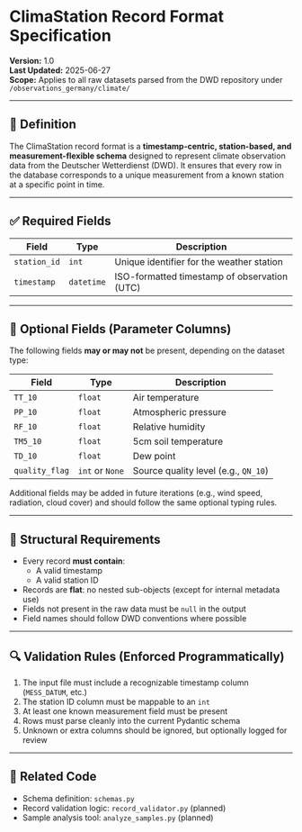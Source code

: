 # ClimaStation Record Format Specification

**Version:** 1.0  
**Last Updated:** 2025-06-27  
**Scope:** Applies to all raw datasets parsed from the DWD repository under `/observations_germany/climate/`

---

## 📌 Definition

The ClimaStation record format is a **timestamp-centric, station-based, and measurement-flexible schema** designed to represent climate observation data from the Deutscher Wetterdienst (DWD). It ensures that every row in the database corresponds to a unique measurement from a known station at a specific point in time.

---

## ✅ Required Fields

| Field         | Type       | Description |
|---------------|------------|-------------|
| `station_id`  | `int`      | Unique identifier for the weather station |
| `timestamp`   | `datetime` | ISO-formatted timestamp of observation (UTC) |

---

## 🧩 Optional Fields (Parameter Columns)

The following fields **may or may not** be present, depending on the dataset type:

| Field     | Type     | Description |
|-----------|----------|-------------|
| `TT_10`   | `float`  | Air temperature |
| `PP_10`   | `float`  | Atmospheric pressure |
| `RF_10`   | `float`  | Relative humidity |
| `TM5_10`  | `float`  | 5cm soil temperature |
| `TD_10`   | `float`  | Dew point |
| `quality_flag` | `int` or `None` | Source quality level (e.g., `QN_10`) |

Additional fields may be added in future iterations (e.g., wind speed, radiation, cloud cover) and should follow the same optional typing rules.

---

## 📏 Structural Requirements

- Every record **must contain**:
  - A valid timestamp
  - A valid station ID
- Records are **flat**: no nested sub-objects (except for internal metadata use)
- Fields not present in the raw data must be `null` in the output
- Field names should follow DWD conventions where possible

---

## 🔍 Validation Rules (Enforced Programmatically)

1. The input file must include a recognizable timestamp column (`MESS_DATUM`, etc.)
2. The station ID column must be mappable to an `int`
3. At least one known measurement field must be present
4. Rows must parse cleanly into the current Pydantic schema
5. Unknown or extra columns should be ignored, but optionally logged for review

---

## 📁 Related Code

- Schema definition: `schemas.py`
- Record validation logic: `record_validator.py` (planned)
- Sample analysis tool: `analyze_samples.py` (planned)
